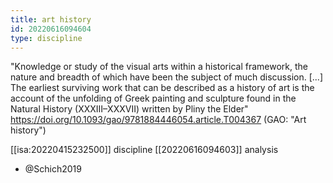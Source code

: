 ```yaml
---
title: art history
id: 20220616094604
type: discipline
---
```


"Knowledge or study of the visual arts within a historical framework, the nature and breadth of which have been the subject of much discussion. [...] The earliest surviving work that can be described as a history of art is the account of the unfolding of Greek painting and sculpture found in the Natural History (XXXIII–XXXVII) written by Pliny the Elder"
https://doi.org/10.1093/gao/9781884446054.article.T004367 (GAO: "Art history")

[[isa:20220415232500]] discipline
[[20220616094603]] analysis

- @Schich2019

